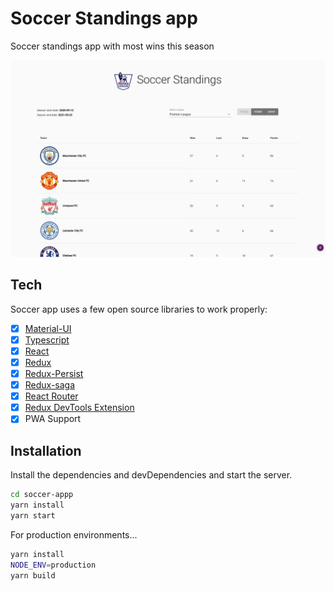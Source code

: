 # Soccer Standings app
Soccer standings app with most wins this season

![Soccer app](https://raw.githubusercontent.com/gitmurali/soccer-app/main/src/resources/soccer.png)

## Tech
Soccer app uses a few open source libraries to work properly:
-   [x] [Material-UI](https://github.com/mui-org/material-ui)
-   [x] [Typescript](https://www.typescriptlang.org/)
-   [x] [React](https://facebook.github.io/react/)
-   [x] [Redux](https://github.com/reactjs/redux)
-   [x] [Redux-Persist](https://github.com/rt2zz/redux-persist)
-   [x] [Redux-saga](https://github.com/redux-saga/redux-saga)
-   [x] [React Router](https://github.com/ReactTraining/react-router)
-   [x] [Redux DevTools Extension](https://github.com/zalmoxisus/redux-devtools-extension)
-   [x] PWA Support

## Installation
Install the dependencies and devDependencies and start the server.

```sh
cd soccer-appp
yarn install
yarn start
```

For production environments...

```sh
yarn install
NODE_ENV=production
yarn build
```
